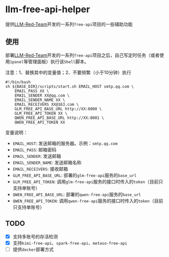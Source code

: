 # llm-free-api-helper
提供[LLM-Red-Team](https://github.com/LLM-Red-Team)开发的一系列`free-api`项目的一些辅助功能


## 使用
部署[LLM-Red-Team](https://github.com/LLM-Red-Team)开发的一系列`free-api`项目之后，自己写定时任务（或者使用`1panel`等管理面板）执行该`Shell`脚本。

注意：1、替换其中的变量值；2、不要频繁（小于10分钟）执行
```shell
#!/bin/bash
sh ${BASE_DIR}/scripts/start.sh EMAIL_HOST smtp.qq.com \
    EMAIL_PASS XX \
    EMAIL_SENDER XX@qq.com \
    EMAIL_SENDER_NAME XX \
    EMAIL_RECEIVERS XX@163.com \
    GLM_FREE_API_BASE_URL http://XX:8000 \
    GLM_FREE_API_TOKEN XX \
    QWEN_FREE_API_BASE_URL http://XX:8001 \
    QWEN_FREE_API_TOKEN XX
```
变量说明：
- `EMAIL_HOST`: 发送邮箱的服务器。示例：`smtp.qq.com`
- `EMAIL_PASS`: 邮箱密码
- `EMAIL_SENDER`: 发送邮箱
- `EMAIL_SENDER_NAME`: 发送邮箱名称
- `EMAIL_RECEIVERS`: 接收邮箱
- `GLM_FREE_API_BASE_URL`: 部署的`glm-free-api`服务的`base_url`
- `GLM_FREE_API_TOKEN`: 调用`glm-free-api`服务的接口时传入的`token`（目前只支持单账号）
- `QWEN_FREE_API_BASE_URL`: 部署的`qwen-free-api`服务的`base_url`
- `QWEN_FREE_API_TOKEN`: 调用`qwen-free-api`服务的接口时传入的`token`（目前只支持单账号）

## TODO
- [x] 支持多账号的存活检测
- [x] 支持`kimi-free-api`、`spark-free-api`、`metaso-free-api`
- [ ] 提供`docker`部署方式